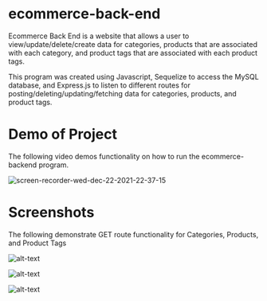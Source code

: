 # ecommerce-back-end

Ecommerce Back End is a website that allows a user to view/update/delete/create data for categories, products that are associated with each category, and product tags
that are associated with each product tags.

This program was created using Javascript, Sequelize to access the MySQL database, and Express.js to listen to different routes for posting/deleting/updating/fetching data for
categories, products, and product tags.

# Demo of Project

The following video demos functionality on how to run the ecommerce-backend program.

![screen-recorder-wed-dec-22-2021-22-37-15](./assets/screen-recorder-wed-dec-22-2021-22-37-15.gif)

# Screenshots

The following demonstrate GET route functionality for Categories, Products, and Product Tags

![alt-text](./assets/images/categories-get-route.JPG "categories-get-route")

![alt-text](./assets/images/products-get-route.JPG "products-get-route")

![alt-text](./assets/images/tags-get-route.JPG "tags-get-route")
